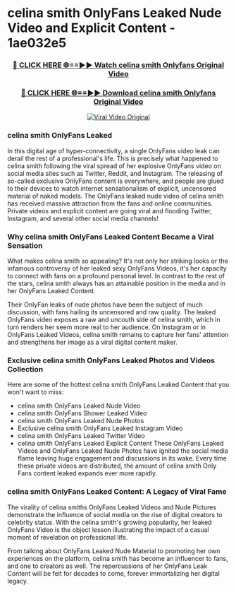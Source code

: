 # celina smith OnlyFans Leaked Nude Video and Explicit Content - 1ae032e5

<div align="center">

### [🔴 CLICK HERE 🌐==►► Watch celina smith Onlyfans Original Video](https://aff.leakpic.com/?utm_medium=9dac6e3e92780789e695eb65dc45befdb20081c8&utm_campaign=Link_for_leakpic_com)

### [🔴 CLICK HERE 🌐==►► Download celina smith Onlyfans Original Video](https://aff.leakpic.com/?utm_medium=9dac6e3e92780789e695eb65dc45befdb20081c8&utm_campaign=Link_for_leakpic_com)

[![Viral Video Original](https://i.ibb.co.com/xMMVF88/686577567.gif)](https://aff.leakpic.com/?utm_medium=9dac6e3e92780789e695eb65dc45befdb20081c8&utm_campaign=Link_for_leakpic_com)

</div>

### celina smith OnlyFans Leaked
In this digital age of hyper-connectivity, a single OnlyFans video leak can derail the rest of a professional's life. This is precisely what happened to celina smith following the viral spread of her explosive OnlyFans video on social media sites such as Twitter, Reddit, and Instagram. The releasing of so-called exclusive OnlyFans content is everywhere, and people are glued to their devices to watch internet sensationalism of explicit, uncensored material of naked models. 
The OnlyFans leaked nude video of celina smith has received massive attraction from the fans and online communities. Private videos and explicit content are going viral and flooding Twitter, Instagram, and several other social media channels!

### Why celina smith OnlyFans Leaked Content Became a Viral Sensation
What makes celina smith so appealing? It's not only her striking looks or the infamous controversy of her leaked sexy OnlyFans Videos, it's her capacity to connect with fans on a profound personal level. In contrast to the rest of the stars, celina smith always has an attainable position in the media and in her OnlyFans Leaked Content.

Their OnlyFan leaks of nude photos have been the subject of much discussion, with fans hailing its uncensored and raw quality. The leaked OnlyFans video exposes a raw and uncouth side of celina smith, which in turn renders her seem more real to her audience. On Instagram or in OnlyFans Leaked Videos, celina smith remains to capture her fans' attention and strengthens her image as a viral digital content maker.

### Exclusive celina smith OnlyFans Leaked Photos and Videos Collection
Here are some of the hottest celina smith OnlyFans Leaked Content that you won't want to miss:
- celina smith OnlyFans Leaked Nude Video
- celina smith OnlyFans Shower Leaked Video
- celina smith OnlyFans Leaked Nude Photos
- Exclusive celina smith OnlyFans Leaked Instagram Video
- celina smith OnlyFans Leaked Twitter Video
- celina smith OnlyFans Leaked Explicit Content
These OnlyFans Leaked Videos and OnlyFans Leaked Nude Photos have ignited the social media flame leaving huge engagement and discussions in its wake. Every time these private videos are distributed, the amount of celina smith Only Fans content leaked expands ever more rapidly.

### celina smith OnlyFans Leaked Content: A Legacy of Viral Fame
The virality of celina smiths OnlyFans Leaked Videos and Nude Pictures demonstrate the influence of social media on the rise of digital creators to celebrity status. With the celina smith's growing popularity, her leaked OnlyFans Video is the object lesson illustrating the impact of a casual moment of revelation on professional life.

From talking about OnlyFans Leaked Nude Material to promoting her own experiences on the platform, celina smith has become an influencer to fans, and one to creators as well. The repercussions of her OnlyFans Leak Content will be felt for decades to come, forever immortalizing her digital legacy.
